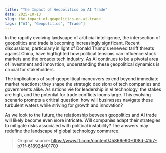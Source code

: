 ```yaml
---
title: "The Impact of Geopolitics on AI Trade"
date: 2025-10-13
slug: the-impact-of-geopolitics-on-ai-trade
tags: ["AI", "Geopolitics", "Trade"]
---
```


In the rapidly evolving landscape of artificial intelligence, the intersection of geopolitics and trade is becoming increasingly significant. Recent discussions, particularly in light of Donald Trump's renewed tariff threats against China, have highlighted how political tensions can influence stock markets and the broader tech industry. As AI continues to be a pivotal area of investment and innovation, understanding these geopolitical dynamics is crucial for stakeholders.

The implications of such geopolitical maneuvers extend beyond immediate market reactions; they shape the strategic decisions of tech companies and governments alike. As nations vie for leadership in AI technology, the stakes are high, and the potential for trade conflicts looms large. This evolving scenario prompts a critical question: how will businesses navigate these turbulent waters while striving for growth and innovation?

As we look to the future, the relationship between geopolitics and AI trade will likely become even more intricate. Will companies adapt their strategies to mitigate risks associated with political instability? The answers may redefine the landscape of global technology commerce.
> Original source: https://www.ft.com/content/45866e90-008d-41b7-b71f-61892d401700